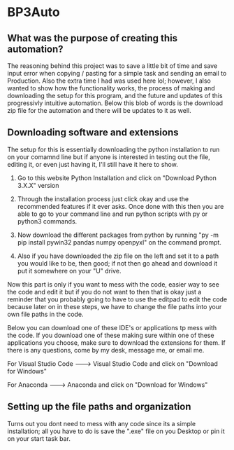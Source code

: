 # BP3Auto

## What was the purpose of creating this automation?
The reasoning behind this project was to save a little bit of time and save input error when copying / pasting for a simple task and sending an email to Production. Also the extra time I had was used here lol; however, I also wanted to show how the functionality works, the process of making and downloading the setup for this program, and the future and updates of this progressivly intuitive automation. Below this blob of words is the download zip file for the automation and there will be updates to it as well.

## Downloading software and extensions
The setup for this is essentially downloading the python installation to run on your comamnd line but if anyone is interested in testing out the file, editing it, or even just having it, I'll still have it here to show.

1. Go to this website Python Installation and click on "Download Python 3.X.X" version

2. Through the installation process just click okay and use the recommended features if it ever asks. Once done with this then you are able to go to your command line and run python scripts with py or python3 commands.

3. Now download the different packages from python by running "py -m pip install pywin32 pandas numpy openpyxl" on the command prompt.

4. Also if you have downloaded the zip file on the left and set it to a path you would like to be, then good; if not then go ahead and download it put it somewhere on your "U" drive.

Now this part is only if you want to mess with the code, easier way to see the code and edit it but if you do not want to then that is okay just a reminder that you probably going to have to use the editpad to edit the code because later on in these steps, we have to change the file paths into your own file paths in the code.

Below you can download one of these IDE's or applications tp mess with the code. If you download one of these making sure within one of these applications you choose, make sure to download the extensions for them. If there is any questions, come by my desk, message me, or email me.

For Visual Studio Code ---> Visual Studio Code and click on "Download for Windows"

For Anaconda ---> Anaconda and click on "Download for Windows"

## Setting up the file paths and organization

Turns out you dont need to mess with any code since its a simple installation; all you have to do is save the ".exe" file on you Desktop or pin it on your start task bar.